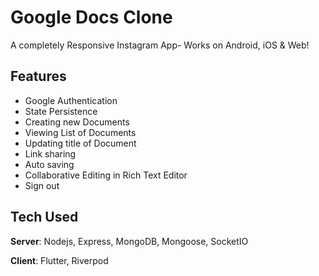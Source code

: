 # Google Docs Clone

A completely Responsive Instagram App- Works on Android, iOS & Web! 

## Features
- Google Authentication
- State Persistence
- Creating new Documents
- Viewing List of Documents
- Updating title of Document
- Link sharing
- Auto saving
- Collaborative Editing in Rich Text Editor
- Sign out 

## Tech Used
**Server**: Nodejs, Express, MongoDB, Mongoose, SocketIO

**Client**: Flutter, Riverpod
  

